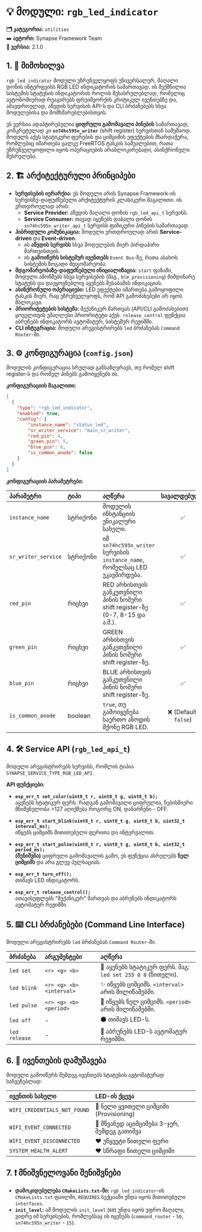 # 💡 მოდული: `rgb_led_indicator`

**🗂️ კატეგორია:** `utilities`  
**✒️ ავტორი:** Synapse Framework Team  
**🔖 ვერსია:** 2.1.0

## 1. 📜 მიმოხილვა

`rgb_led_indicator` მოდული უზრუნველყოფს უნივერსალურ, მაღალი დონის ინტერფეისს RGB LED ინდიკატორის სამართავად. ის შექმნილია სისტემის სტატუსის ინდიკატორის როლის შესასრულებლად, რომელიც ავტონომიურად რეაგირებს ფრეიმვორქის კრიტიკულ ივენთებზე და, ამავდროულად, აწვდის სერვისის API-ს და CLI ბრძანებებს სხვა მოდულებისა და მომხმარებლებისთვის.

ეს ვერსია ადაპტირებულია **ციფრული გამომავალი პინების** სამართავად, კონკრეტულად კი **`sn74hc595n_writer`** (shift register) სერვისთან სამუშაოდ. მოდულს აქვს სტატიკური ფერების და ციმციმის ეფექტების მხარდაჭერა, რომლებიც იმართება ცალკე FreeRTOS ტასკის საშუალებით, რათა უზრუნველყოფილი იყოს ოპერაციების არაბლოკირებადი, ასინქრონული შესრულება.

## 2. 🏗️ არქიტექტურული პრინციპები

- **სერვისების იერარქია:** ეს მოდული არის Synapse Framework-ის სერვისზე-დაფუძნებული არქიტექტურის კლასიკური მაგალითი. ის ერთდროულად არის:
  - **Service Provider:** აწვდის მაღალი დონის `rgb_led_api_t` სერვისს.
  - **Service Consumer:** თავად იყენებს დაბალი დონის `sn74hc595n_writer_api_t` სერვისს ფიზიკური პინების სამართავად.
- **ჰიბრიდული კომუნიკაცია:** მოდული ერთდროულად არის **Service-driven** და **Event-driven**.
  - ის **აწვდის სერვისს** სხვა მოდულების მიერ პირდაპირი მართვისთვის.
  - ის **გამოიწერს სისტემურ ივენთებს** `Event Bus`-ზე, რათა ასახოს სისტემის ზოგადი მდგომარეობა.
- **მდგომარეობაზე-დაფუძნებული ინიციალიზაცია:** `start` ფაზაში, მოდული ამოწმებს სხვა სერვისების (მაგ., `ble_provisioning`) მიმდინარე სტატუსს და დაუყოვნებლივ აყენებს შესაბამის ინდიკაციას.
- **ასინქრონული ოპერაციები:** LED ეფექტები იმართება გამოყოფილი ტასკის მიერ, რაც უზრუნველყოფს, რომ API გამოძახებები არ იყოს მბლოკავი.
- **პრიორიტეტების სისტემა:** მექანიკურ მართვას (API/CLI გამოძახებით) ყოველთვის უმაღლესი პრიორიტეტი აქვს. `release_control` ფუნქცია აბრუნებს ინდიკატორს ავტომატურ, სისტემურ რეჟიმში.
- **CLI ინტეგრაცია:** მოდული არეგისტრირებს `led` ბრძანებას `Command Router`-ში.

## 3. ⚙️ კონფიგურაცია (`config.json`)

მოდულის კონფიგურაცია სრულად განსაზღვრავს, თუ რომელ shift register-ს და რომელ პინებს გამოიყენებს ის.

**კონფიგურაციის მაგალითი:**

```json
[
  {
    "type": "rgb_led_indicator",
    "enabled": true,
    "config": {
        "instance_name": "status_led",
        "sr_writer_service": "main_sr_writer",
        "red_pin": 4,
        "green_pin": 5,
        "blue_pin": 6,
        "is_common_anode": false
    }
  }
]
```

**კონფიგურაციის პარამეტრები:**

| პარამეტრი | ტიპი | აღწერა | სავალდებულო |
| :--- | :--- | :--- | :---: |
| `instance_name` | სტრიქონი | მოდულის ინსტანციის უნიკალური სახელი. | ✅ |
| `sr_writer_service` | სტრიქონი | იმ `sn74hc595n_writer` სერვისის `instance_name`, რომელსაც LED უკავშირდება. | ✅ |
| `red_pin` | რიცხვი | RED არხისთვის განკუთვნილი პინის ნომერი shift register-ზე (0-7, 8-15 და ა.შ.). | ✅ |
| `green_pin` | რიცხვი | GREEN არხისთვის განკუთვნილი პინის ნომერი shift register-ზე. | ✅ |
| `blue_pin` | რიცხვი | BLUE არხისთვის განკუთვნილი პინის ნომერი shift register-ზე. | ✅ |
| `is_common_anode` | boolean | `true`, თუ გამოიყენება საერთო ანოდის მქონე RGB LED. | ❌ (Default: `false`) |

## 4. 🛠️ Service API (`rgb_led_api_t`)

მოდული არეგისტრირებს სერვისს, რომლის ტიპია `SYNAPSE_SERVICE_TYPE_RGB_LED_API`.

**API ფუნქციები:**

- **`esp_err_t set_color(uint8_t r, uint8_t g, uint8_t b);`**  
    აყენებს სტატიკურ ფერს. რადგან გამომავალი ციფრულია, ნებისმიერი მნიშვნელობა >127 აღიქმება როგორც ON, დანარჩენი - OFF.

- **`esp_err_t start_blink(uint8_t r, uint8_t g, uint8_t b, uint32_t interval_ms);`**  
    იწყებს ციმციმს მითითებული ფერითა და ინტერვალით.

- **`esp_err_t start_pulse(uint8_t r, uint8_t g, uint8_t b, uint32_t period_ms);`**  
    **(შენიშვნა)** ციფრული გამომავალის გამო, ეს ფუნქცია ასრულებს **ნელ ციმციმს** და არა გლუვ პულსაციას.

- **`esp_err_t turn_off();`**  
    თიშავს LED ინდიკატორს.

- **`esp_err_t release_control();`**  
    ათავისუფლებს "მექანიკურ" მართვას და აბრუნებს ინდიკატორს ავტომატურ რეჟიმში.

## 5. ⌨️ CLI ბრძანებები (Command Line Interface)

მოდული არეგისტრირებს `led` ბრძანებას `Command Router`-ში.

| ბრძანება | არგუმენტები | აღწერა |
|:---|:---|:---|
| `led set` | `<r> <g> <b>` | 🎨 აყენებს სტატიკურ ფერს. მაგ: `led set 255 0 0` (წითელი). |
| `led blink` | `<r> <g> <b> <interval>` | ✨ იწყებს ციმციმს. `<interval>` არის მილიწამებში. |
| `led pulse` | `<r> <g> <b> <period>` | 🌊 იწყებს ნელ ციმციმს. `<period>` არის მილიწამებში. |
| `led off` | - | ⚫ თიშავს LED-ს. |
| `led release` | - | 🔄 აბრუნებს LED-ს ავტომატურ რეჟიმში. |

## 6. 📢 ივენთების დამუშავება

მოდული გამოიწერს შემდეგ ივენთებს სტატუსის ავტომატურად საჩვენებლად:

| ივენთის სახელი | LED-ის ქცევა |
|:---|:---|
| `WIFI_CREDENTIALS_NOT_FOUND` | 💛 ნელი ყვითელი ციმციმი (Provisioning) |
| `WIFI_EVENT_CONNECTED` | 💚 მწვანედ აციმციმება 3-ჯერ, შემდეგ გათიშვა |
| `WIFI_EVENT_DISCONNECTED` | ❤️ უწყვეტი წითელი ფერი |
| `SYSTEM_HEALTH_ALERT` | ❤️ სწრაფი წითელი ციმციმი |

## 7. ❗ მნიშვნელოვანი შენიშვნები

- **დამოკიდებულება `CMakeLists.txt`-ში:** `rgb_led_indicator`-ის `CMakeLists.txt` ფაილში, `REQUIRES` სექციაში უნდა იყოს მითითებული `interfaces`.
- **`init_level`:** ამ მოდულის `init_level` (`60`) უნდა იყოს უფრო მაღალი, ვიდრე იმ სერვისების, რომლებსაც ის იყენებს (`command_router` - `50`, `sn74hc595n_writer` - `15`).
